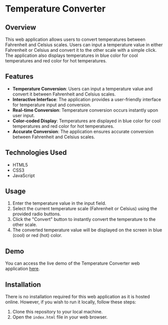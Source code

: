 # Temperature Converter

## Overview

This web application allows users to convert temperatures between Fahrenheit and Celsius scales. Users can input a temperature value in either Fahrenheit or Celsius and convert it to the other scale with a simple click. The application also displays temperatures in blue color for cool temperatures and red color for hot temperatures.

## Features

- **Temperature Conversion**: Users can input a temperature value and convert it between Fahrenheit and Celsius scales.
- **Interactive Interface**: The application provides a user-friendly interface for temperature input and conversion.
- **Real-time Conversion**: Temperature conversion occurs instantly upon user input.
- **Color-coded Display**: Temperatures are displayed in blue color for cool temperatures and red color for hot temperatures.
- **Accurate Conversion**: The application ensures accurate conversion between Fahrenheit and Celsius scales.

## Technologies Used

- HTML5
- CSS3
- JavaScript

## Usage

1. Enter the temperature value in the input field.
2. Select the current temperature scale (Fahrenheit or Celsius) using the provided radio buttons.
3. Click the "Convert" button to instantly convert the temperature to the other scale.
4. The converted temperature value will be displayed on the screen in blue (cool) or red (hot) color.

## Demo

You can access the live demo of the Temperature Converter web application [here](https://temperature-converter2023.netlify.app/).

## Installation

There is no installation required for this web application as it is hosted online. However, if you wish to run it locally, follow these steps:

1. Clone this repository to your local machine.
2. Open the `index.html` file in your web browser.
